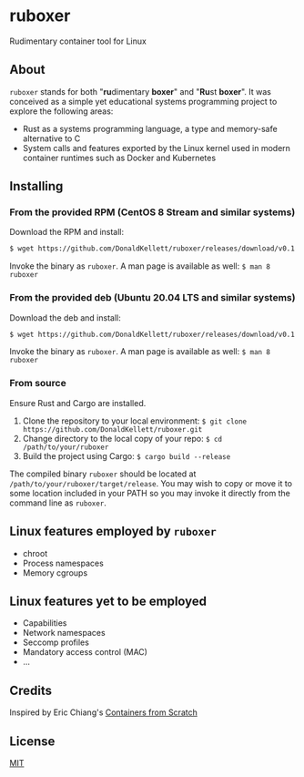# ruboxer

Rudimentary container tool for Linux

## About

`ruboxer` stands for both "**ru**dimentary **boxer**" and "**Ru**st **boxer**". It was conceived as a simple yet educational systems programming project to explore the following areas:

- Rust as a systems programming language, a type and memory-safe alternative to C
- System calls and features exported by the Linux kernel used in modern container runtimes such as Docker and Kubernetes

## Installing

### From the provided RPM (CentOS 8 Stream and similar systems)

Download the RPM and install:

```bash
$ wget https://github.com/DonaldKellett/ruboxer/releases/download/v0.1.0/ruboxer-0.1.0-1.el8.x86_64.rpm && sudo dnf install ./ruboxer-0.1.0-1.el8.x86_64.rpm
```

Invoke the binary as `ruboxer`. A man page is available as well: `$ man 8 ruboxer`

### From the provided deb (Ubuntu 20.04 LTS and similar systems)

Download the deb and install:

```bash
$ wget https://github.com/DonaldKellett/ruboxer/releases/download/v0.1.0/ruboxer_0.1.0_amd64.deb && sudo apt install ./ruboxer_0.1.0_amd64.deb
```

Invoke the binary as `ruboxer`. A man page is available as well: `$ man 8 ruboxer`

### From source

Ensure Rust and Cargo are installed.

1. Clone the repository to your local environment: `$ git clone https://github.com/DonaldKellett/ruboxer.git`
1. Change directory to the local copy of your repo: `$ cd /path/to/your/ruboxer`
1. Build the project using Cargo: `$ cargo build --release`

The compiled binary `ruboxer` should be located at `/path/to/your/ruboxer/target/release`. You may wish to copy or move it to some location included in your PATH so you may invoke it directly from the command line as `ruboxer`.

## Linux features employed by `ruboxer`

- chroot
- Process namespaces
- Memory cgroups

## Linux features yet to be employed

- Capabilities
- Network namespaces
- Seccomp profiles
- Mandatory access control (MAC)
- ...

## Credits

Inspired by Eric Chiang's [Containers from Scratch](https://ericchiang.github.io/post/containers-from-scratch/)

## License

[MIT](./LICENSE)
